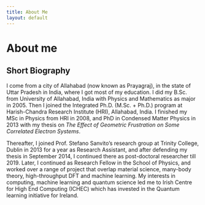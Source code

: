 ```yaml
---
title: About Me
layout: default
---
```


# About me

## Short Biography
I come from a city of Allahabad (now known as Prayagraj), in the state of Uttar Pradesh in India, where I got most of my education. I did my B.Sc. from University of Allahabad, India with Physics and Mathematics as major in 2005. Then I joined the Integrated Ph.D. (M.Sc. + Ph.D.) program at Harish-Chandra Research Institute (HRI), Allahabad, India. I finished my MSc in Physics from HRI in 2008, and PhD in Condensed Matter Physics in 2013 with my thesis on *The Effect of Geometric Frustration on Some Correlated Electron Systems*.

Thereafter, I joined Prof. Stefano Sanvito’s research group at Trinity College, Dublin in 2013 for a year as Research Assistant, and after defending my thesis in September 2014, I continued there as post-doctoral researcher till 2019. Later, I continued as Research Fellow in the School of Physics, and worked over a range of project that overlap material science, many-body theory, high-throughput DFT and machine learning. My interests in computing, machine learning and quantum science led me to Irish Centre for High End Computing (ICHEC) which has invested in the Quantum learning initiative for Ireland. 
